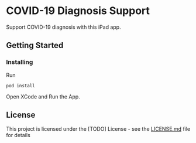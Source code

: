# COVID-19 Diagnosis Support
Support COVID-19 diagnosis with this iPad app.

## Getting Started
### Installing
Run
```
pod install
```
Open XCode and Run the App.

## License
This project is licensed under the [TODO] License - see the [LICENSE.md](LICENSE.md) file for details

